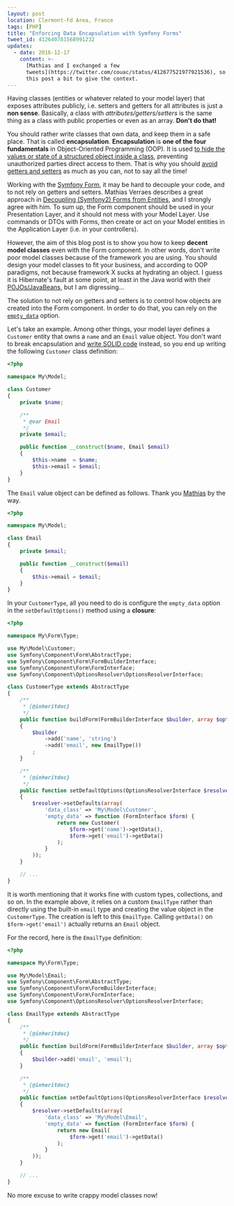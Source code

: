 ```yaml
---
layout: post
location: Clermont-Fd Area, France
tags: [PHP]
title: "Enforcing Data Encapsulation with Symfony Forms"
tweet_id: 412640781568991232
updates:
  - date: 2016-12-17
    content: >-
      [Mathias and I exchanged a few
      tweets](https://twitter.com/couac/status/412677521977921536), so I updated
      this post a bit to give the context.
---
```


Having classes (entities or whatever related to your model layer) that exposes
attributes publicly, i.e. setters and getters for all attributes is just a **non
sense**. Basically, a class with _attributes/getters/setters_ is the same thing
as a class with public properties or even as an array. **Don't do that!**

You should rather write classes that own data, and keep them in a safe place.
That is called **encapsulation**. **Encapsulation** is **one of the four
fundamentals** in Object-Oriented Programming (OOP). It is used [to hide the
values or state of a structured object inside a
class](<http://en.wikipedia.org/wiki/Encapsulation_(object-oriented_programming)>),
preventing unauthorized parties direct access to them. That is why you should
[avoid getters and
setters](/2013/06/03/object-calisthenics/#9-no-getterssettersproperties) as much
as you can, not to say all the time!

Working with the [Symfony
Form](http://symfony.com/doc/current/components/form/introduction.html), it may
be hard to decouple your code, and to not rely on getters and setters. Mathias
Verraes describes a great approach in [Decoupling (Symfony2) Forms from
Entities](http://verraes.net/2013/04/decoupling-symfony2-forms-from-entities/),
and I strongly agree with him. To sum up, the Form component should be used in
your Presentation Layer, and it should not mess with your Model Layer. Use
commands or DTOs with Forms, then create or act on your Model entities in the
Application Layer (i.e. in your controllers).

However, the aim of this blog post is to show you how to keep **decent model
classes** even with the Form component. In other words, don't write poor model
classes because of the framework you are using. You should design your model
classes to fit your business, and according to OOP paradigms, not because
framework X sucks at hydrating an object. I guess it is Hibernate's fault at
some point, at least in the Java world with their
[POJOs/JavaBeans](http://en.wikipedia.org/wiki/Plain_Old_Java_Object), but I am
digressing...

The solution to not rely on getters and setters is to control how objects are
created into the Form component. In order to do that, you can rely on the
[`empty_data`](http://symfony.com/doc/current/cookbook/form/use_empty_data.html#option-2-provide-a-closure)
option.

Let's take an example. Among other things, your model layer defines a `Customer`
entity that owns a `name` and an `Email` value object. You don't want to break
encapsulation and [write SOLID
code](http://williamdurand.fr/2013/07/30/from-stupid-to-solid-code/) instead, so
you end up writing the following `Customer` class definition:

```php
<?php

namespace My\Model;

class Customer
{
    private $name;

    /**
     * @var Email
     */
    private $email;

    public function __construct($name, Email $email)
    {
        $this->name  = $name;
        $this->email = $email;
    }
}
```

The `Email` value object can be defined as follows. Thank you
[Mathias](http://verraes.net/) by the way.

```php
<?php

namespace My\Model;

class Email
{
    private $email;

    public function __construct($email)
    {
        $this->email = $email;
    }
}
```

In your `CustomerType`, all you need to do is configure the `empty_data`
option in the `setDefaultOptions()` method using a **closure**:

```php
<?php

namespace My\Form\Type;

use My\Model\Customer;
use Symfony\Component\Form\AbstractType;
use Symfony\Component\Form\FormBuilderInterface;
use Symfony\Component\Form\FormInterface;
use Symfony\Component\OptionsResolver\OptionsResolverInterface;

class CustomerType extends AbstractType
{
    /**
     * {@inheritdoc}
     */
    public function buildForm(FormBuilderInterface $builder, array $options)
    {
        $builder
            ->add('name', 'string')
            ->add('email', new EmailType())
        ;
    }

    /**
     * {@inheritdoc}
     */
    public function setDefaultOptions(OptionsResolverInterface $resolver)
    {
        $resolver->setDefaults(array(
            'data_class' => 'My\Model\Customer',
            'empty_data' => function (FormInterface $form) {
                return new Customer(
                    $form->get('name')->getData(),
                    $form->get('email')->getData()
                );
            }
        ));
    }

    // ...
}
```

It is worth mentioning that it works fine with custom types, collections, and so
on. In the example above, it relies on a custom `EmailType` rather than directly
using the built-in `email` type and creating the value object in the
`CustomerType`. The creation is left to this `EmailType`. Calling `getData()` on
`$form->get('email')` actually returns an `Email` object.

For the record, here is the `EmailType` definition:

```php
<?php

namespace My\Form\Type;

use My\Model\Email;
use Symfony\Component\Form\AbstractType;
use Symfony\Component\Form\FormBuilderInterface;
use Symfony\Component\Form\FormInterface;
use Symfony\Component\OptionsResolver\OptionsResolverInterface;

class EmailType extends AbstractType
{
    /**
     * {@inheritdoc}
     */
    public function buildForm(FormBuilderInterface $builder, array $options)
    {
        $builder->add('email', 'email');
    }

    /**
     * {@inheritdoc}
     */
    public function setDefaultOptions(OptionsResolverInterface $resolver)
    {
        $resolver->setDefaults(array(
            'data_class' => 'My\Model\Email',
            'empty_data' => function (FormInterface $form) {
                return new Email(
                    $form->get('email')->getData()
                );
            }
        ));
    }

    // ...
}
```

No more excuse to write crappy model classes now!
